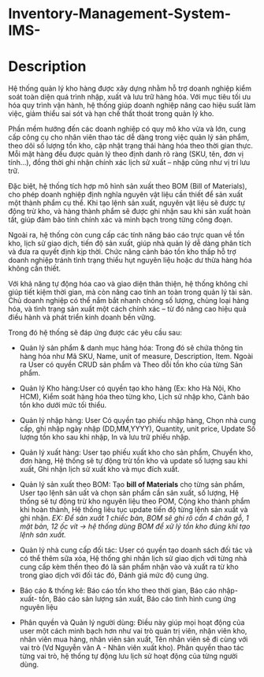 # Inventory-Management-System-IMS-
# Description 
Hệ thống quản lý kho hàng được xây dựng nhằm hỗ trợ doanh nghiệp kiểm soát toàn diện quá trình nhập, xuất và lưu trữ hàng hóa. Với mục tiêu tối ưu hóa quy trình vận hành, hệ thống giúp doanh nghiệp nâng cao hiệu suất làm việc, giảm thiểu sai sót và hạn chế thất thoát trong quản lý kho.

Phần mềm hướng đến các doanh nghiệp có quy mô kho vừa và lớn, cung cấp công cụ cho nhân viên thao tác dễ dàng trong việc quản lý sản phẩm, theo dõi số lượng tồn kho, cập nhật trạng thái hàng hóa theo thời gian thực. Mỗi mặt hàng đều được quản lý theo định danh rõ ràng (SKU, tên, đơn vị tính...), đồng thời ghi nhận chính xác lịch sử xuất – nhập cũng như vị trí lưu trữ.

Đặc biệt, hệ thống tích hợp mô hình sản xuất theo BOM (Bill of Materials), cho phép doanh nghiệp định nghĩa nguyên vật liệu cần thiết để sản xuất một thành phẩm cụ thể. Khi tạo lệnh sản xuất, nguyên vật liệu sẽ được tự động trừ kho, và hàng thành phẩm sẽ được ghi nhận sau khi sản xuất hoàn tất, giúp đảm bảo tính chính xác và minh bạch trong từng công đoạn.

Ngoài ra, hệ thống còn cung cấp các tính năng báo cáo trực quan về tồn kho, lịch sử giao dịch, tiến độ sản xuất, giúp nhà quản lý dễ dàng phân tích và đưa ra quyết định kịp thời. Chức năng cảnh báo tồn kho thấp hỗ trợ doanh nghiệp tránh tình trạng thiếu hụt nguyên liệu hoặc dư thừa hàng hóa không cần thiết.

Với khả năng tự động hóa cao và giao diện thân thiện, hệ thống không chỉ giúp tiết kiệm thời gian, mà còn nâng cao tính an toàn trong quản lý tài sản. Chủ doanh nghiệp có thể nắm bắt nhanh chóng số lượng, chủng loại hàng hóa, và tình trạng sản xuất một cách chính xác – từ đó nâng cao hiệu quả điều hành và phát triển kinh doanh bền vững.

Trong đó hệ thống sẽ đáp ứng được các yêu cầu sau:

- Quản lý sản phẩm & danh mục hàng hóa: Trong đó sẽ chứa thông tin hàng hóa như Mã SKU, Name, unit of measure, Description, Item. Ngoài ra User có quyền CRUD sản phẩm và Theo dỗi tồn kho của từng Sản phẩm.
  
- Quản lý Kho hàng:User có quyền tạo kho hàng (Ex: kho Hà Nội, Kho HCM), Kiểm soát hàng hóa theo từng kho, Lịch sử nhập kho, Cảnh báo tồn kho dưới mức tối thiểu.

- Quản lý nhập hàng: User Có quyền tạo phiếu nhập hàng, Chọn nhà cung cấp, ghi nhập ngày nhập (DD,MM,YYYY), Quantity, unit price, Update Số lượng tồn kho sau khi nhập, In và lưu trữ phiếu nhập.

- Quản lý xuất hàng: User tạo phiếu xuất kho cho sản phẩm, Chuyển kho, đơn hàng, Hệ thống sẽ tự động trừ tồn kho và update số lượng sau khi xuất, Ghi nhận lịch sử xuất kho và mục đích xuất.

- Quản lý sản xuất theo BOM: Tạo **bill of Materials** cho từng sản phẩm, User tạo lệnh sản uất và chọn sản phẩm cần sản xuất, số lượng, Hệ thống sẽ tự động trừ kho nguyên liệu theo POM, Cộng kho thành phẩm khi hoàn thành, Hệ thống liêu tục update tiến độ từng lệnh sản xuất và ghi nhận.
_EX: Để sản xuất 1 chiếc bàn, BOM sẽ ghi rõ cần 4 chân gỗ, 1 mặt bàn, 12 ốc vít → hệ thống dùng BOM để xử lý tồn kho đúng khi tạo lệnh sản xuất._

- Quản lý nhà cung cấp đối tác: User có quyền tạo doanh sách đối tác và có thể thêm sữa xóa, Hệ thống ghi nhận lịch sử giao dịch với từng nhà cung cấp kèm thền theo đó là sản phẩm nhận vào và xuất ra từ kho trong giao dịch với đối tác đó, Đánh giá mức độ cung ứng.

- Báo cáo & thống kê: Báo cáo tồn kho theo thời gian, Báo cáo nhập- xuất- tồn, Báo cáo sản lượng sản xuất, Báo cáo tình hình cung ứng nguyên liệu

- Phân quyền và Quản lý người dùng: Điều này giúp mọi hoạt động của user một cách minh bạch hơn như vai trò quản trị viên, nhận viên kho, nhân viên mua hàng, nhân viên sản xuất, Tên nhân viên sẽ đi cùng với vai trò (Vd Nguyễn văn A - Nhân viên xuất kho). Phân quyền thao tác từng vai trò, hệ thống tự động lưu lịch sử hoạt động của từng người dùng.
